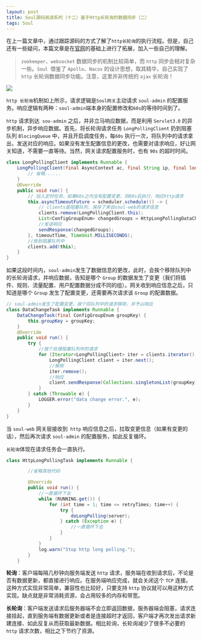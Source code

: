 ```yaml
---
layout: post
title: Soul源码阅读系列（十二）基于Http长轮询的数据同步（二）
tags: Soul
---
```




在上一篇文章中，通过跟踪源码的方式了解了`http长轮询`的执行流程。但是，自己还有一些疑问，本篇文章是在[官网](https://dromara.org/zh-cn/docs/soul/dataSync.html)的基础上进行了拓展，加入一些自己的理解。

> `zookeeper`、`websocket` 数据同步的机制比较简单，而 `http` 同步会相对复杂一些。`Soul `借鉴了 `Apollo`、`Nacos` 的设计思想，取其精华，自己实现了 `http` 长轮询数据同步功能。注意，这里并非传统的 `ajax` 长轮询！

![](https://midnight2104.github.io/img/2021-1-25/http-long-polling.png)



`http 长轮询`机制如上所示，请求逻辑是`Soul网关`主动请求 `soul-admin` 的配置服务。响应逻辑有两种：`soul-admin`端本身的配置修改和`60s`的等待时间到了。

`http` 请求到达` sou-admin` 之后，并非立马响应数据，而是利用 `Servlet3.0` 的异步机制，异步响应数据。首先，将长轮询请求任务 `LongPollingClient` 扔到阻塞队列 `BlocingQueue` 中，并且开启调度任务，每`60s` 执行一次，将队列中的请求拿出，发送对应的响应。如果没有发生配置信息的更改，也需要对请求响应，好让网关知道，不需要一直等待。当然，网关请求配置服务时，也有 `90s` 的超时时间。

```java
class LongPollingClient implements Runnable {
    LongPollingClient(final AsyncContext ac, final String ip, final long timeoutTime) {
        // 省略......
    }
    @Override
    public void run() {
        // 加入定时任务，如果60s之内没有配置变更，则60s后执行，响应http请求
        this.asyncTimeoutFuture = scheduler.schedule(() -> {
            // clients是阻塞队列，保存了来自soul-web的请求信息
            clients.remove(LongPollingClient.this);
            List<ConfigGroupEnum> changedGroups = HttpLongPollingDataChangedListener.compareMD5((HttpServletRequest) asyncContext.getRequest());
            //发送响应
            sendResponse(changedGroups);
        }, timeoutTime, TimeUnit.MILLISECONDS);
        //放到阻塞队列中
        clients.add(this);
    }
}
```

如果这段时间内，`soul-admin`发生了数据信息的更改，此时，会挨个移除队列中的长轮询请求，并响应数据，告知是哪个 `Group` 的数据发生了变更（我们将插件、规则、流量配置、用户配置数据分成不同的组）。网关收到响应信息之后，只知道是哪个 `Group` 发生了配置变更，还需要再次请求该 `Group` 的配置数据。

```java
// soul-admin发生了配置变更，挨个将队列中的请求移除，并予以响应
class DataChangeTask implements Runnable {
    DataChangeTask(final ConfigGroupEnum groupKey) {
        this.groupKey = groupKey;
    }
    @Override
    public void run() {
        try {
            //挨个处理阻塞队列中的请求
            for (Iterator<LongPollingClient> iter = clients.iterator(); iter.hasNext(); ) {
                LongPollingClient client = iter.next();
                //移除
                iter.remove();
                //响应
                client.sendResponse(Collections.singletonList(groupKey));
            }
        } catch (Throwable e) {
            LOGGER.error("data change error.", e);
        }
    }
}
```

当 `soul-web` 网关层接收到` http` 响应信息之后，拉取变更信息（如果有变更的话），然后再次请求 `soul-admin` 的配置服务，如此反复循环。

`长轮询`体现在请求任务会一直执行。

```java
class HttpLongPollingTask implements Runnable {

    	//省略其他代码

        @Override
        public void run() {
            //一直循环下去
            while (RUNNING.get()) {
                for (int time = 1; time <= retryTimes; time++) {
                    try {
                        doLongPolling(server);
                    } catch (Exception e) {
                        //一直循环下去
                    }
                }
            }
            log.warn("Stop http long polling.");
        }
    }
```



**轮询**：客户端每隔几秒钟向服务端发送 `http` 请求，服务端在收到请求后，不论是否有数据更新，都直接进行响应。在服务端响应完成，就会关闭这个 `TCP` 连接。这种方式实现非常简单，兼容性也比较好，只要支持 `http` 协议就可以用这种方式实现。缺点就是非常消耗资源，会占用较多的内存和带宽。

**长轮询**：客户端发送请求后服务器端不会立即返回数据，服务器端会阻塞，请求连接挂起，直到服务端有数据更新或者是连接超时才返回，客户端才再次发出请求新建连接、如此反复从而获取最新数据。相比轮询，长轮询减少了很多不必要的 `http` 请求次数，相比之下节约了资源。